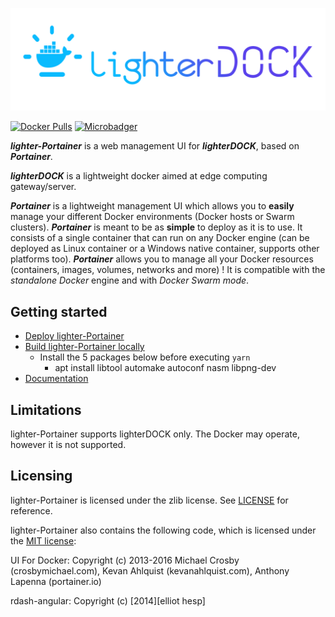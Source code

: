 <p align="center">
  <img title="lightDOCK" src='https://github.com/saafo/lighter-portainer/blob/develop/assets/images/logo_alt.png?raw=true' />
</p>

[![Docker Pulls](https://img.shields.io/docker/pulls/portainer/portainer.svg)](https://hub.docker.com/r/portainer/portainer/)
[![Microbadger](https://images.microbadger.com/badges/image/portainer/portainer.svg)](http://microbadger.com/images/portainer/portainer 'Image size')

**_lighter-Portainer_** is a web management UI for **_lighterDOCK_**, based on **_Portainer_**.

**_lighterDOCK_** is a lightweight docker aimed at edge computing gateway/server.

**_Portainer_** is a lightweight management UI which allows you to **easily** manage your different Docker environments (Docker hosts or Swarm clusters).
**_Portainer_** is meant to be as **simple** to deploy as it is to use. It consists of a single container that can run on any Docker engine (can be deployed as Linux container or a Windows native container, supports other platforms too).
**_Portainer_** allows you to manage all your Docker resources (containers, images, volumes, networks and more) ! It is compatible with the _standalone Docker_ engine and with _Docker Swarm mode_.

## Getting started

- [Deploy lighter-Portainer](https://www.portainer.io/installation/)
- [Build lighter-Portainer locally](https://www.portainer.io/documentation/how-to-contribute/)
  - Install the 5 packages below before executing `yarn`
    * apt install libtool automake autoconf nasm libpng-dev
- [Documentation](https://www.portainer.io/documentation/)

## Limitations

lighter-Portainer supports lighterDOCK only. The Docker may operate, however it is not supported.

## Licensing

lighter-Portainer is licensed under the zlib license. See [LICENSE](./LICENSE) for reference.

lighter-Portainer also contains the following code, which is licensed under the [MIT license](https://opensource.org/licenses/MIT):

UI For Docker: Copyright (c) 2013-2016 Michael Crosby (crosbymichael.com), Kevan Ahlquist (kevanahlquist.com), Anthony Lapenna (portainer.io)

rdash-angular: Copyright (c) [2014][elliot hesp]

